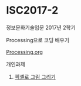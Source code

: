 # ISC2017-2
정보문화기술입문 2017년 2학기

Processing으로 코딩 배우기

[Processing.org](https://processing.org/)


개인과제

1. [픽셀로 그림 그리기](/Assignments/assignment1.md)
